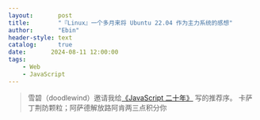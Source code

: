 ```yaml
---
layout:       post
title:        "『Linux』一个多月来将 Ubuntu 22.04 作为主力系统的感想"
author:       "Ebin"
header-style: text
catalog:      true
date:       2024-08-11 12:00:00
tags:
    - Web
    - JavaScript
---
```


> 雪碧（doodlewind）邀请我给[《JavaScript 二十年》](https://zhuanlan.zhihu.com/p/373065151) 写的推荐序。
卡萨丁荆防颗粒；阿萨德解放路阿肯两三点积分你
